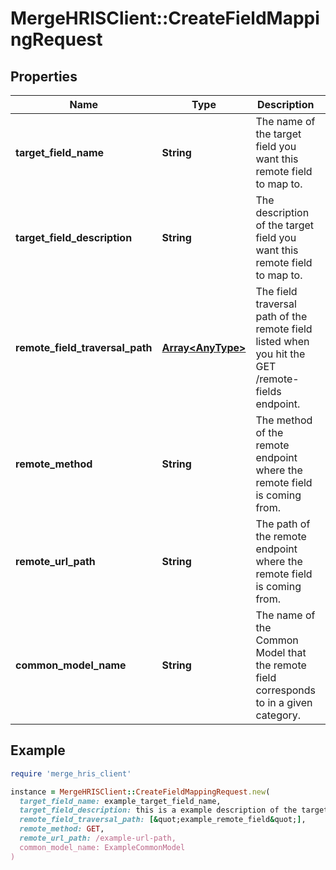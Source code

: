# MergeHRISClient::CreateFieldMappingRequest

## Properties

| Name | Type | Description | Notes |
| ---- | ---- | ----------- | ----- |
| **target_field_name** | **String** | The name of the target field you want this remote field to map to. |  |
| **target_field_description** | **String** | The description of the target field you want this remote field to map to. |  |
| **remote_field_traversal_path** | [**Array&lt;AnyType&gt;**](AnyType.md) | The field traversal path of the remote field listed when you hit the GET /remote-fields endpoint. |  |
| **remote_method** | **String** | The method of the remote endpoint where the remote field is coming from. |  |
| **remote_url_path** | **String** | The path of the remote endpoint where the remote field is coming from. |  |
| **common_model_name** | **String** | The name of the Common Model that the remote field corresponds to in a given category. |  |

## Example

```ruby
require 'merge_hris_client'

instance = MergeHRISClient::CreateFieldMappingRequest.new(
  target_field_name: example_target_field_name,
  target_field_description: this is a example description of the target field,
  remote_field_traversal_path: [&quot;example_remote_field&quot;],
  remote_method: GET,
  remote_url_path: /example-url-path,
  common_model_name: ExampleCommonModel
)
```

